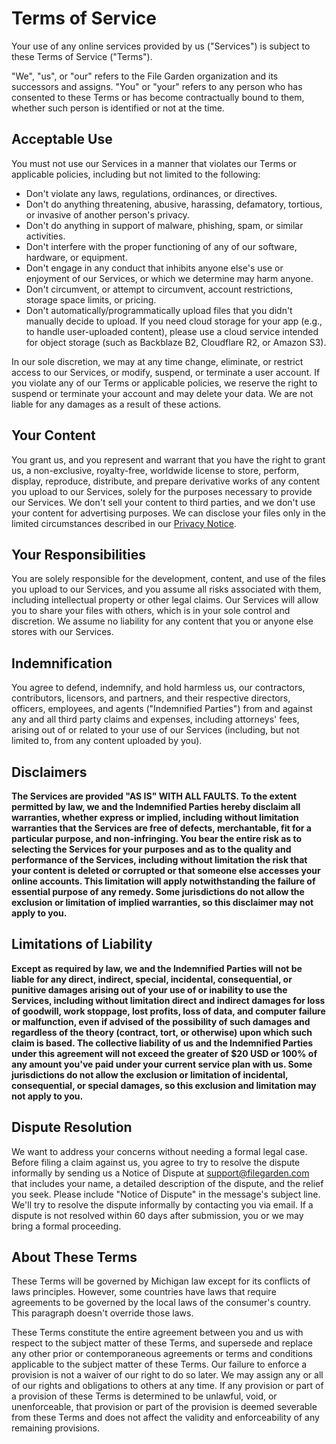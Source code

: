 # Terms of Service

Your use of any online services provided by us ("Services") is subject to these Terms of Service ("Terms").

"We", "us", or "our" refers to the File Garden organization and its successors and assigns. "You" or "your" refers to any person who has consented to these Terms or has become contractually bound to them, whether such person is identified or not at the time.

## Acceptable Use

You must not use our Services in a manner that violates our Terms or applicable policies, including but not limited to the following:

- Don't violate any laws, regulations, ordinances, or directives.
- Don't do anything threatening, abusive, harassing, defamatory, tortious, or invasive of another person's privacy.
- Don't do anything in support of malware, phishing, spam, or similar activities.
- Don't interfere with the proper functioning of any of our software, hardware, or equipment.
- Don't engage in any conduct that inhibits anyone else's use or enjoyment of our Services, or which we determine may harm anyone.
- Don't circumvent, or attempt to circumvent, account restrictions, storage space limits, or pricing.
- Don't automatically/programmatically upload files that you didn't manually decide to upload. If you need cloud storage for your app (e.g., to handle user-uploaded content), please use a cloud service intended for object storage (such as Backblaze B2, Cloudflare R2, or Amazon S3).

In our sole discretion, we may at any time change, eliminate, or restrict access to our Services, or modify, suspend, or terminate a user account. If you violate any of our Terms or applicable policies, we reserve the right to suspend or terminate your account and may delete your data. We are not liable for any damages as a result of these actions.

## Your Content

You grant us, and you represent and warrant that you have the right to grant us, a non-exclusive, royalty-free, worldwide license to store, perform, display, reproduce, distribute, and prepare derivative works of any content you upload to our Services, solely for the purposes necessary to provide our Services. We don't sell your content to third parties, and we don't use your content for advertising purposes. We can disclose your files only in the limited circumstances described in our [Privacy Notice](/privacy).

## Your Responsibilities

You are solely responsible for the development, content, and use of the files you upload to our Services, and you assume all risks associated with them, including intellectual property or other legal claims. Our Services will allow you to share your files with others, which is in your sole control and discretion. We assume no liability for any content that you or anyone else stores with our Services.

## Indemnification

You agree to defend, indemnify, and hold harmless us, our contractors, contributors, licensors, and partners, and their respective directors, officers, employees, and agents ("Indemnified Parties") from and against any and all third party claims and expenses, including attorneys' fees, arising out of or related to your use of our Services (including, but not limited to, from any content uploaded by you).

## **Disclaimers**

**The Services are provided "AS IS" WITH ALL FAULTS. To the extent permitted by law, we and the Indemnified Parties hereby disclaim all warranties, whether express or implied, including without limitation warranties that the Services are free of defects, merchantable, fit for a particular purpose, and non-infringing. You bear the entire risk as to selecting the Services for your purposes and as to the quality and performance of the Services, including without limitation the risk that your content is deleted or corrupted or that someone else accesses your online accounts. This limitation will apply notwithstanding the failure of essential purpose of any remedy. Some jurisdictions do not allow the exclusion or limitation of implied warranties, so this disclaimer may not apply to you.**

## **Limitations of Liability**

**Except as required by law, we and the Indemnified Parties will not be liable for any direct, indirect, special, incidental, consequential, or punitive damages arising out of your use of or inability to use the Services, including without limitation direct and indirect damages for loss of goodwill, work stoppage, lost profits, loss of data, and computer failure or malfunction, even if advised of the possibility of such damages and regardless of the theory (contract, tort, or otherwise) upon which such claim is based. The collective liability of us and the Indemnified Parties under this agreement will not exceed the greater of $20 USD or 100% of any amount you've paid under your current service plan with us. Some jurisdictions do not allow the exclusion or limitation of incidental, consequential, or special damages, so this exclusion and limitation may not apply to you.**

## Dispute Resolution

We want to address your concerns without needing a formal legal case. Before filing a claim against us, you agree to try to resolve the dispute informally by sending us a Notice of Dispute at support@filegarden.com that includes your name, a detailed description of the dispute, and the relief you seek. Please include "Notice of Dispute" in the message's subject line. We'll try to resolve the dispute informally by contacting you via email. If a dispute is not resolved within 60 days after submission, you or we may bring a formal proceeding.

## About These Terms

These Terms will be governed by Michigan law except for its conflicts of laws principles. However, some countries have laws that require agreements to be governed by the local laws of the consumer's country. This paragraph doesn't override those laws.

These Terms constitute the entire agreement between you and us with respect to the subject matter of these Terms, and supersede and replace any other prior or contemporaneous agreements or terms and conditions applicable to the subject matter of these Terms. Our failure to enforce a provision is not a waiver of our right to do so later. We may assign any or all of our rights and obligations to others at any time. If any provision or part of a provision of these Terms is determined to be unlawful, void, or unenforceable, that provision or part of the provision is deemed severable from these Terms and does not affect the validity and enforceability of any remaining provisions.
